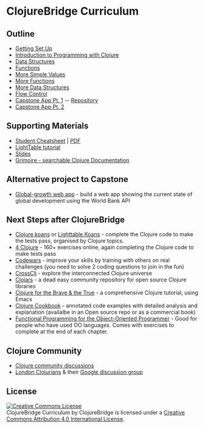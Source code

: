 ClojureBridge Curriculum
========================

Outline
-------
* [Getting Set Up](outline/setup.md)
* [Introduction to Programming with Clojure](outline/intro.md)
* [Data Structures](outline/data_structures.md)
* [Functions](outline/functions.md)
* [More Simple Values](outline/simple_values2.md)
* [More Functions](outline/functions2.md)
* [More Data Structures](outline/data_structures2.md)
* [Flow Control](outline/flow_control.md)
* [Capstone App Pt. 1](https://github.com/ClojureBridge/drawing/blob/master/curriculum/first-program.md)  -- [Repository](https://github.com/ClojureBridge/drawing/blob/master/README.md)
* [Capstone App Pt. 2](https://github.com/ClojureBridge/drawing/blob/master/curriculum/create-something.md)


Supporting Materials
--------------------
* [Student Cheatsheet](outline/cheatsheet.md) | [PDF](ClojureBridgeCheatsheet-v1.pdf)
* [LightTable tutorial](http://docs.lighttable.com/tutorials/full/)
* [Slides](http://clojurebridgelondon.github.io/curriculum/)
* [Grimoire - searchable Clojure Documentation](http://conj.io/)
 

Alternative project to Capstone
-------------------------------
* [Global-growth web app](https://github.com/ClojureBridge/global-growth/blob/master/README.md) - build a web app showing the current state of global development using the World Bank API 


Next Steps after ClojureBridge
------------------------------
* [Clojure koans](http://clojurekoans.com/) or [Lighttable Koans](https://github.com/practicalli/lighttable-koans) - complete the Clojure code to make the tests pass, organised by Clojure topics.
* [4 Clojure](http://www.4clojure.com/) - 160+ exercises online, again completing the Clojure code to make tests pass
* [Codewars](http://www.codewars.com/) - improve your skills by training with others on real challenges (you need to solve 2 coding questions to join in the fun)
* [CrossClj](http://crossclj.info/) - explore the interconnected Clojure universe
* [Clojars](https://clojars.org/) - a dead easy community repository for open source Clojure libraries
* [Clojure for the Brave & the True](http://www.braveclojure.com/) - a comprehensive Clojure tutorial, using Emacs
* [Clojure Cookbook](https://github.com/clojure-cookbook/clojure-cookbook) - annotated code examples with detailed analysis and explanation (availalbe in an Open source repo or as a commercial book)
* [Functional Programming for the Object-Oriented Programmer](https://leanpub.com/fp-oo) - Good for people who have used OO languages. Comes with exercises to complete at the end of each chapter.

Clojure Community
---------
* [Clojure community discussions](https://groups.google.com/forum/#!forum/clojure)
* [London Clojurians](http://www.londonclojurians.org/) & their [Google discussion group](https://groups.google.com/forum/#!forum/london-clojurians)


License
-------
<a rel="license" href="http://creativecommons.org/licenses/by/4.0/deed.en_US"><img alt="Creative Commons License" style="border-width:0" src="http://i.creativecommons.org/l/by/4.0/88x31.png" /></a><br /><span xmlns:dct="http://purl.org/dc/terms/" href="http://purl.org/dc/dcmitype/Text" property="dct:title" rel="dct:type">ClojureBridge Curriculum</span> by <span xmlns:cc="http://creativecommons.org/ns#" property="cc:attributionName">ClojureBridge</span> is licensed under a <a rel="license" href="http://creativecommons.org/licenses/by/4.0/deed.en_US">Creative Commons Attribution 4.0 International License</a>.
